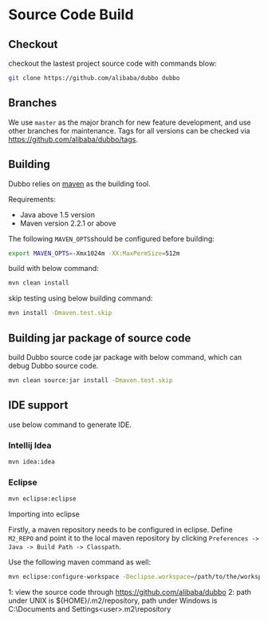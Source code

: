 # Source Code Build

## Checkout

checkout the lastest project source code with commands blow:

```sh
git clone https://github.com/alibaba/dubbo dubbo
```

## Branches

We use `master` as the major branch for new feature development, and use other branches for maintenance. Tags for all versions can be checked via https://github.com/alibaba/dubbo/tags.

## Building

Dubbo relies on [maven](http://maven.apache.org) as the building tool.

Requirements:

* Java above 1.5 version
* Maven version 2.2.1 or above    

The following `MAVEN_OPTS`should be configured before building:

```sh    
export MAVEN_OPTS=-Xmx1024m -XX:MaxPermSize=512m
```

build with below command:

```sh
mvn clean install
```

skip testing using below building command:

```sh
mvn install -Dmaven.test.skip
```

## Building jar package of source code 

build Dubbo source code jar package with below command, which can debug Dubbo source code. 

```sh
mvn clean source:jar install -Dmaven.test.skip
```

## IDE support

use below command to generate IDE.

### Intellij Idea

```sh
mvn idea:idea
```

### Eclipse

```sh
mvn eclipse:eclipse
```

Importing into eclipse

Firstly, a maven repository needs to be configured in eclipse. Define `M2_REPO` and point it to the local maven repository by clicking `Preferences -> Java -> Build Path -> Classpath`.


Use the following maven command as well: 

```sh
mvn eclipse:configure-workspace -Declipse.workspace=/path/to/the/workspace/
```

1: view the source code through https://github.com/alibaba/dubbo 
2: path under UNIX is ${HOME}/.m2/repository, path under Windows is C:\Documents and Settings\<user>\.m2\repository

